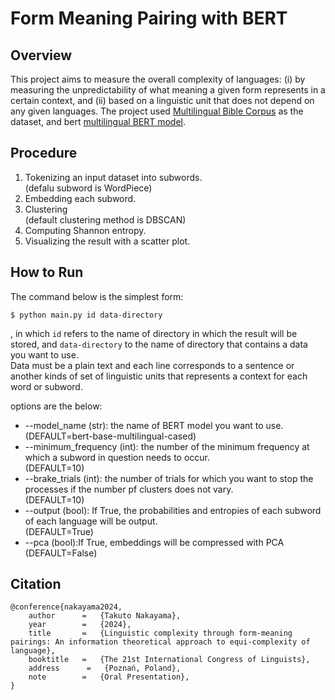 # Form Meaning Pairing with BERT

## Overview
This project aims to measure the overall complexity of languages:
(i) by measuring the unpredictability of what meaning a given form represents in a certain context, and
(ii) based on a linguistic unit that does not depend on any given languages.
The project used [Multilingual Bible Corpus](https://christos-c.com/bible/) as the dataset, and bert [multilingual BERT model](https://huggingface.co/google-bert/bert-base-multilingual-cased).

## Procedure
1. Tokenizing an input dataset into subwords.<br>
   (defalu subword is WordPiece)
2. Embedding each subword.
3. Clustering<br>
   (default clustering method is DBSCAN)
4. Computing Shannon entropy.
5. Visualizing the result with a scatter plot.

## How to Run
The command below is the simplest form:
```
$ python main.py id data-directory
```
, in which `id` refers to the name of directory in which the result will be stored, and `data-directory` to the name of directory that contains a data you want to use.<br>
Data must be a plain text and each line corresponds to a sentence or another kinds of set of linguistic units that represents a context for each word or subword.

options are the below:
- --model_name (str): the name of BERT model you want to use.<br>(DEFAULT=bert-base-multilingual-cased)
- --minimum_frequency (int): the number of the minimum frequency at which a subword in question needs to occur.<br>(DEFAULT=10)
- --brake_trials (int): the number of trials for which you want to stop the processes if the number pf clusters does not vary.<br>(DEFAULT=10)
- --output (bool): If True, the probabilities and entropies of each subword of each language will be output.<br>(DEFAULT=True)
- --pca (bool):If True, embeddings will be compressed with PCA<br>(DEFAULT=False)


## Citation
```
@conference{nakayama2024,
    author      =   {Takuto Nakayama},
    year        =   {2024},
    title       =   {Linguistic complexity through form-meaning pairings: An information theoretical approach to equi-complexity of language},
    booktitle   =   {The 21st International Congress of Linguists},
    address      =   {Poznań, Poland},
    note        =   {Oral Presentation},
}
```